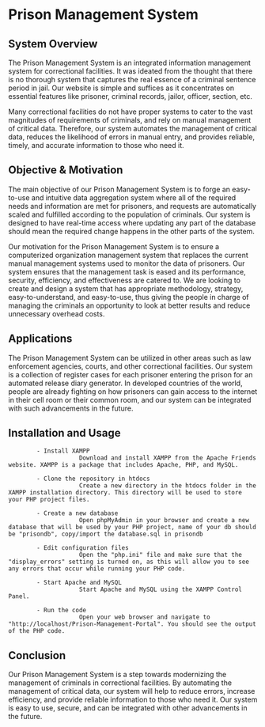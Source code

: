 # Prison Management System
## System Overview
The Prison Management System is an integrated information management system for correctional facilities. It was ideated from the thought that there is no thorough system that captures the real essence of a criminal sentence period in jail. Our website is simple and suffices as it concentrates on essential features like prisoner, criminal records, jailor, officer, section, etc.

Many correctional facilities do not have proper systems to cater to the vast magnitudes of requirements of criminals, and rely on manual management of critical data. Therefore, our system automates the management of critical data, reduces the likelihood of errors in manual entry, and provides reliable, timely, and accurate information to those who need it.

## Objective & Motivation
The main objective of our Prison Management System is to forge an easy-to-use and intuitive data aggregation system where all of the required needs and information are met for prisoners, and requests are automatically scaled and fulfilled according to the population of criminals. Our system is designed to have real-time access where updating any part of the database should mean the required change happens in the other parts of the system.

Our motivation for the Prison Management System is to ensure a computerized organization management system that replaces the current manual management systems used to monitor the data of prisoners. Our system ensures that the management task is eased and its performance, security, efficiency, and effectiveness are catered to. We are looking to create and design a system that has appropriate methodology, strategy, easy-to-understand, and easy-to-use, thus giving the people in charge of managing the criminals an opportunity to look at better results and reduce unnecessary overhead costs.

## Applications
The Prison Management System can be utilized in other areas such as law enforcement agencies, courts, and other correctional facilities. Our system is a collection of register cases for each prisoner entering the prison for an automated release diary generator. In developed countries of the world, people are already fighting on how prisoners can gain access to the internet in their cell room or their common room, and our system can be integrated with such advancements in the future.

## Installation and Usage
            - Install XAMPP
                        Download and install XAMPP from the Apache Friends website. XAMPP is a package that includes Apache, PHP, and MySQL.

            - Clone the repository in htdocs
                        Create a new directory in the htdocs folder in the XAMPP installation directory. This directory will be used to store your PHP project files.

            - Create a new database
                        Open phpMyAdmin in your browser and create a new database that will be used by your PHP project, name of your db should be "prisondb", copy/import the database.sql in prisondb

            - Edit configuration files
                        Open the "php.ini" file and make sure that the "display_errors" setting is turned on, as this will allow you to see any errors that occur while running your PHP code.

            - Start Apache and MySQL
                        Start Apache and MySQL using the XAMPP Control Panel.

            - Run the code
                        Open your web browser and navigate to "http://localhost/Prison-Management-Portal". You should see the output of the PHP code.

## Conclusion
Our Prison Management System is a step towards modernizing the management of criminals in correctional facilities. By automating the management of critical data, our system will help to reduce errors, increase efficiency, and provide reliable information to those who need it. Our system is easy to use, secure, and can be integrated with other advancements in the future.

